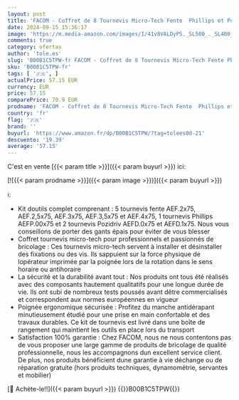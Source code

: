 ```yaml
---
layout: post
title: 'FACOM - Coffret de 8 Tournevis Micro-Tech Fente  Phillips et Pozidriv - AEF.J6 - Tournevis de Précision - 5 Tournevis Fente  1 Tournevis Phillips et 2 Tournevis Pozidriv - Coffret de Rangement Compris'
date: 2024-09-15 15:36:17
image: 'https://m.media-amazon.com/images/I/41v8VALDyPS._SL500_._SL400_.jpg'
comments: true
category: ofertas
author: 'tole.es'
slug: 'B00B1C5TPW-fr FACOM - Coffret de 8 Tournevis Micro-Tech Fente Phillips...'
sku: 'B00B1C5TPW-fr'
tags: [ '🇫🇷', ]
actualPrice: 57.15 EUR
currency: EUR
price: 57.15
comparePrice: 70.9 EUR
prodname: 'FACOM - Coffret de 8 Tournevis Micro-Tech Fente  Phillips et Pozidriv - AEF.J6 - Tournevis de Précision - 5 Tournevis Fente  1 Tournevis Phillips et 2 Tournevis Pozidriv - Coffret de Rangement Compris'
country: 'fr'
flag: '🇫🇷'
brand: ''
buyurl: 'https://www.amazon.fr/dp/B00B1C5TPW/?tag=tolees0d-21'
descuento: '19.39'
average: '57.15'
---
```


C'est en vente [{{< param title >}}]({{< param buyurl >}}) ici:

[![{{< param prodname >}}]({{< param image >}})]({{< param buyurl >}})

ℹ️:

- Kit doutils complet comprenant : 5 tournevis fente AEF.2x75, AEF.2,5x75, AEF.3x75, AEF.3,5x75 et AEF.4x75, 1 tournevis Phillips AEFP.00x75 et 2 tournevis Pozidriv AEFD.0x75 et AEFD.1x75. Nous vous conseillons de porter des gants épais pour éviter de vous blesser
- Coffret tournevis micro-tech pour professionnels et passionnés de bricolage : Ces tournevis micro-tech servent à installer et désinstaller des fixations ou des vis. Ils sappuient sur la force physique de lopérateur imprimée par la poignée lors de la rotation dans le sens horaire ou antihoraire
- La sécurité et la durabilité avant tout : Nos produits ont tous été réalisés avec des composants hautement qualitatifs pour une longue durée de vie. Ils ont subi de nombreux tests poussés avant dêtre commercialisés et correspondent aux normes européennes en vigueur
- Poignée ergonomique sécurisée : Profitez du manche antidérapant minutieusement étudié pour une prise en main confortable et des travaux durables. Ce kit de tournevis est livré dans une boîte de rangement qui maintient les outils en place lors du transport
- Satisfaction 100% garantie : Chez FACOM, nous ne nous contentons pas de vous proposer une large gamme de produits de bricolage de qualité professionnelle, nous les accompagnons dun excellent service client. De plus, nos produits bénéficient dune garantie à vie déchange ou de réparation gratuite (hors produits techniques, dynamométrie, servantes et mobilier)

[🛒 Achète-le!!]({{< param buyurl >}})
{{<world>}}B00B1C5TPW{{</world>}}

